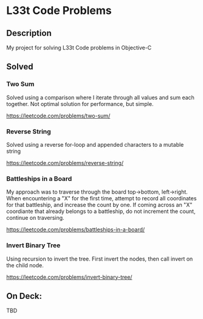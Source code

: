 # L33t Code Problems

## Description
My project for solving L33t Code problems in Objective-C

## Solved

### Two Sum
Solved using a comparison where I iterate through all values and sum each together.
Not optimal solution for performance, but simple.

https://leetcode.com/problems/two-sum/

### Reverse String
Solved using a reverse for-loop and appended characters to a mutable string

https://leetcode.com/problems/reverse-string/

### Battleships in a Board

My approach was to traverse through the board top->bottom, left->right. 
When encountering a "X" for the first time, attempt to record all coordinates for that battleship, and increase the count by one. 
If coming across an "X" coordiante that already belongs to a battleship, do not increment the count, continue on traversing.


https://leetcode.com/problems/battleships-in-a-board/

### Invert Binary Tree

Using recursion to invert the tree. First invert the nodes, then call invert on the child node. 

https://leetcode.com/problems/invert-binary-tree/

## On Deck:

TBD

